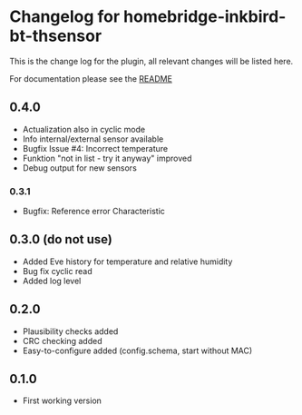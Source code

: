 # Changelog for homebridge-inkbird-bt-thsensor
This is the change log for the plugin, all relevant changes will be listed here.

For documentation please see the [README](https://github.com/SteidlD/homebridge-inkbird-bt-thsensor/blob/master/README.md)

## 0.4.0
- Actualization also in cyclic mode
- Info internal/external sensor available
- Bugfix Issue #4: Incorrect temperature
- Funktion "not in list - try it anyway" improved
- Debug output for new sensors

### 0.3.1
- Bugfix: Reference error Characteristic

## 0.3.0 (do not use)
- Added Eve history for temperature and relative humidity
- Bug fix cyclic read
- Added log level

## 0.2.0
- Plausibility checks added
- CRC checking added
- Easy-to-configure added (config.schema, start without MAC)

## 0.1.0
- First working version

